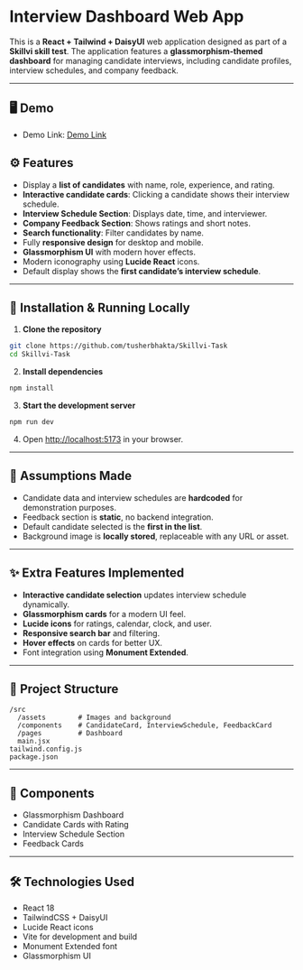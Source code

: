 

# Interview Dashboard Web App

This is a **React + Tailwind + DaisyUI** web application designed as part of a **Skillvi skill test**.
The application features a **glassmorphism-themed dashboard** for managing candidate interviews, including candidate profiles, interview schedules, and company feedback.

---

## 🖥️ Demo 

* Demo Link: [Demo Link](https://www.figma.com)
  



## ⚙️ Features

* Display a **list of candidates** with name, role, experience, and rating.
* **Interactive candidate cards**: Clicking a candidate shows their interview schedule.
* **Interview Schedule Section**: Displays date, time, and interviewer.
* **Company Feedback Section**: Shows ratings and short notes.
* **Search functionality**: Filter candidates by name.
* Fully **responsive design** for desktop and mobile.
* **Glassmorphism UI** with modern hover effects.
* Modern iconography using **Lucide React** icons.
* Default display shows the **first candidate’s interview schedule**.

---

## 🚀 Installation & Running Locally

1. **Clone the repository**

```bash
git clone https://github.com/tusherbhakta/Skillvi-Task
cd Skillvi-Task
```

2. **Install dependencies**

```bash
npm install
```

3. **Start the development server**

```bash
npm run dev
```

4. Open [http://localhost:5173](http://localhost:5173) in your browser.

---

## 📝 Assumptions Made

* Candidate data and interview schedules are **hardcoded** for demonstration purposes.
* Feedback section is **static**, no backend integration.
* Default candidate selected is the **first in the list**.
* Background image is **locally stored**, replaceable with any URL or asset.

---

## ✨ Extra Features Implemented

* **Interactive candidate selection** updates interview schedule dynamically.
* **Glassmorphism cards** for a modern UI feel.
* **Lucide icons** for ratings, calendar, clock, and user.
* **Responsive search bar** and filtering.
* **Hover effects** on cards for better UX.
* Font integration using **Monument Extended**.

---

## 📂 Project Structure

```
/src
  /assets        # Images and background
  /components    # CandidateCard, InterviewSchedule, FeedbackCard
  /pages         # Dashboard
  main.jsx
tailwind.config.js
package.json
```

---

## 📸 Components

* Glassmorphism Dashboard
* Candidate Cards with Rating
* Interview Schedule Section
* Feedback Cards



---

## 🛠️ Technologies Used

* React 18
* TailwindCSS + DaisyUI
* Lucide React icons
* Vite for development and build
* Monument Extended font
* Glassmorphism UI



